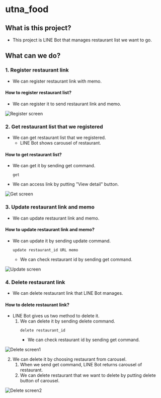 # utna_food

## What is this project?

* This project is LINE Bot that manages restaurant list we want to go.

## What can we do?

### 1. Register restaurant link

* We can register restaurant link with memo.

#### How to register restaurant list?

* We can register it to send restaurant link and memo.

![Register screen](https://user-images.githubusercontent.com/28858993/132768939-f230ccc0-cdc4-4892-9bda-062a1268c2c2.jpg)

### 2. Get restaurant list that we registered

* We can get restaurant list that we registered.
	* LINE Bot shows carousel of restaurant.

#### How to get restaurant list?

* We can get it by sending get command.
	```
	get
	```
* We can access link by putting "View detail" button.

![Get screen](https://user-images.githubusercontent.com/28858993/132770909-f54d4b72-ee1a-4064-bfad-7ecace415ced.jpg)

### 3. Update restaurant link and memo

* We can update restaurant link and memo.

#### How to update restaurant link and memo?

* We can update it by sending update command.
	```
	update restaurant_id URL memo
	```
	* We can check restaurant id by sending get command.

![Update screen](https://user-images.githubusercontent.com/28858993/132770738-1f17054d-c1da-458b-964c-e995ff1a7e03.jpg)

### 4. Delete restaurant link

* We can delete restaurant link that LINE Bot manages.

#### How to delete restaurant link?

* LINE Bot gives us two method to delete it.
	1. We can delete it by sending delete command.
		```
		delete restaurant_id
		```
		* We can check restaurant id by sending get command.

![Delete screen1](https://user-images.githubusercontent.com/28858993/132770822-db159053-1c9d-4b73-b6f2-09ae0a4384bb.jpg)

2. We can delete it by choosing restaurant from carousel.
	1. When we send get command, LINE Bot returns carousel of restaurant.
	2. We can delete restaurant that we want to delete by putting delete button of carousel.

![Delete screen2](https://user-images.githubusercontent.com/28858993/132770979-2ea87704-6b9f-47cb-ab72-4380c3cb3558.jpg)
